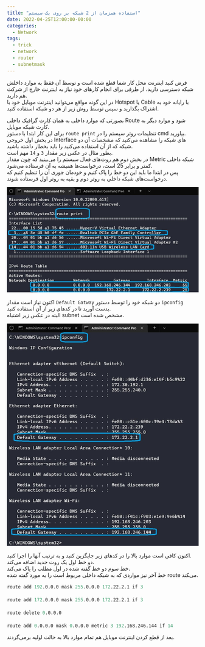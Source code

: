 ```yaml
---
title: "استفاده همزمان از 2 شبکه بر روی یک سیستم"
date: 2022-04-25T12:00:00-00:00
categories:
  - Network
tags:
  - trick
  - network
  - router
  - subnetmask
---
```


فرض کنید اینترنت محل کار شما قطع شده است و توسط آن فقط به موارد داخلش شبکه دسترسی دارید، از طرفی برای انجام کارهای خود نیاز به اینترنت خارج از شرکت هم دارید.  
در این گونه مواقع می‌توانید اینترنت موبایل خود با Hotspot یا Cable با رایانه خود به اشتراک بگذارید و سپس توسط روش زیر از هر دو شبکه استفاده کنید.  

بصورتی که موارد داخلی به همان کارت گرافیک داخلی Route شود و موارد دیگر به کارت شبکه موبایل.  
برای این کار ابتدا با دستور `route print` تنظیمات روتر سیستم را در cmd بیاورید.  
در بخش اول خروجی Interface های شبکه را مشاهده می‌کنید که مشخصات آن دو شبکه که از آن استفاده می‌کنید را باید بخطار داشته باشید.  
بطور مثال در عکس زیر مقدار `3` و `14` مهم است.  
در بخش دوم هم روت‌های فعال سیستم را می‌بینید که چون مقدار Metric شبکه داخلی کمتر و برابر 25 است، درخواست‌ها همیشه به آن فرستاده می‌شود.  
پس در ابتدا ما باید این دو خط را پاک کنیم و خودمان جوری آن را تنظیم کنیم که درخواست‌های شبکه داخلی به روتر دوم و بقیه به روتر اول فرستاده شوند.  

<p align="center" >
  <img src="/assets/img/twoRouter.jpg" alt="mhkarami97" width="600" />
</p>

اکنون نیاز است مقدار `Default Gatway` دو شبکه خود را توسط دستور `ipconfig` بدست آورید تا در کدهای زیر از آن استفاده کنید.  
البته در عکس زیر اشتباه subnet مشخص شده است.  

<p align="center" >
  <img src="/assets/img/twoRouter2.jpg" alt="mhkarami97" width="600" />
</p>

اکنون کافی است موارد بالا را در کدهای زیر جایگزین کنید و به ترتیب آنها را اجرا کنید.  
دو خط اول یک روت جدید اضافه می‌کند.  
خط سوم دو خط گفته شده در اول مطلب را پاک می‌کند.  
خط آخر نیز مواردی که به شبکه داخلی مربوط است را به مورد گفته شده route می‌‍کند.  

```s
route add 192.0.0.0 mask 255.0.0.0 172.22.2.1 if 3

route add 172.0.0.0 mask 255.0.0.0 172.22.2.1 if 3

route delete 0.0.0.0

route add 0.0.0.0 mask 0.0.0.0 metric 3 192.168.246.144 if 14
```

بعد از قطع کردن اینترنت موبایل هم تمام موارد بالا به حالت اولیه برمی‌گردند.  